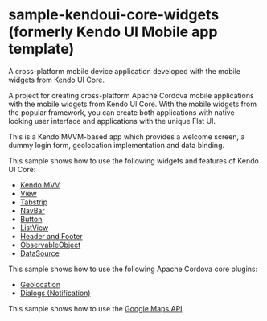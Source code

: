 sample-kendoui-core-widgets<br/>(formerly Kendo UI Mobile app template)
====================

A cross-platform mobile device application developed with the mobile widgets from Kendo UI Core.

A project for creating cross-platform Apache Cordova mobile applications with the mobile widgets from Kendo UI Core. With the mobile widgets from the popular framework, you can create both applications with native-looking user interface and applications with the unique Flat UI.

This is a Kendo MVVM-based app which provides a welcome screen, a dummy login form, geolocation implementation and data binding.

This sample shows how to use the following widgets and features of Kendo UI Core:

* [Kendo MVV](http://docs.telerik.com/kendo-ui/framework/mvvm/overview)
* [View](http://docs.telerik.com/kendo-ui/api/javascript/mobile/ui/view)
* [Tabstrip](http://docs.telerik.com/kendo-ui/api/javascript/mobile/ui/tabstrip)
* [NavBar](http://docs.telerik.com/kendo-ui/api/javascript/mobile/ui/navbar)
* [Button](http://docs.telerik.com/kendo-ui/api/javascript/mobile/ui/button)
* [ListView](http://docs.telerik.com/kendo-ui/api/javascript/mobile/ui/listview)
* [Header and Footer](http://docs.telerik.com/kendo-ui/mobile/layout#layout-dom-elements)
* [ObservableObject](http://docs.telerik.com/kendo-ui/api/javascript/data/observableobject)
* [DataSource](http://docs.telerik.com/kendo-ui/framework/datasource/overview)

This sample shows how to use the following Apache Cordova core plugins:

* [Geolocation](https://github.com/apache/cordova-plugin-geolocation/blob/master/doc/index.md)
* [Dialogs (Notification)](https://github.com/apache/cordova-plugin-dialogs/blob/master/doc/index.md)

This sample shows how to use the [Google Maps API](https://developers.google.com/maps/).
